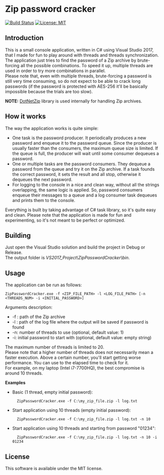# Zip password cracker

[![Build Status](https://travis-ci.com/ebellocchia/zip_password_cracker.svg?branch=master)](https://travis-ci.com/ebellocchia/zip_password_cracker)
[![License: MIT](https://img.shields.io/badge/License-MIT-yellow.svg)](https://raw.githubusercontent.com/ebellocchia/zip_password_cracker/master/LICENSE)

## Introduction

This is a small console application, written in C# using Visual Studio 2017, that I made for fun to play around with threads and threads synchronization.\
The application just tries to find the password of a Zip archive by brute-forcing all the possible combinations. To speed it up, multiple threads are used in order to try more combinations in parallel.\
Please note that, even with multiple threads, brute-forcing a password is still very time consuming, so do not expect to be able to crack long passwords (if the password is protected with AES-256 it'll be basically impossible because the trials are too slow).

**NOTE:** [DotNetZip](https://documentation.help/DotNetZip/About.htm) library is used internally for handling Zip archives.

## How it works

The way the application works is quite simple:
- One task is the password producer. It periodically produces a new password and enqueue it to the password queue. Since the producer is usually faster than the consumers, the maximum queue size is limited. If the queue is full, the producer will wait until some consumer dequeues a password.
- One or multiple tasks are the password consumers. They dequeue a password from the queue and try it on the Zip archive. If a task founds the correct password, it sets the result and all stop, otherwise it dequeues the next password.
- For logging to the console in a nice and clean way, without all the strings overlapping, the same logic is applied. So, password consumers enqueue their messages to a queue and a log consumer task dequeues and prints them to the console.

Everything is built by taking advantage of C# task library, so it's quite easy and clean.
Please note that the application is made for fun and experimenting, so it's not meant to be perfect or optimized.

## Building

Just open the Visual Studio solution and build the project in Debug or Release.\
The output folder is *VS2017_Project\ZipPasswordCracker\bin*.

## Usage

The application can be run as follows:

    ZipPasswordCracker.exe -f <ZIP_FILE_PATH> -l <LOG_FILE_PATH> [-n <THREADS_NUM> -i <INITIAL_PASSWORD>]

Arguments description:
- -f : path of the Zip archive
- -l : path of the log file where the output will be saved if password is found
- -n: number of threads to use (optional, default value: 1)
- -i: initial password to start with (optional, default value: empty string)

The maximum number of threads is limited to 20.\
Please note that a higher number of threads does not necessarily mean a faster execution. Above a certain number, you'll start getting worse performance. You can use to the elapsed time to check for it.\
For example, on my laptop (Intel i7-7700HQ), the best compromise is around 10 threads.

**Examples**

- Basic (1 thread, empty initial password):

        ZipPasswordCracker.exe -f C:\my_zip_file.zip -l log.txt

- Start application using 10 threads (empty initial password):

        ZipPasswordCracker.exe -f C:\my_zip_file.zip -l log.txt -n 10

- Start application using 10 threads and starting from password "01234":

        ZipPasswordCracker.exe -f C:\my_zip_file.zip -l log.txt -n 10 -i 01234

## License

This software is available under the MIT license.

